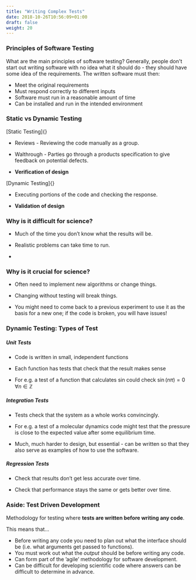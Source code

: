 ```yaml
---
title: "Writing Complex Tests"
date: 2018-10-26T10:56:09+01:00
draft: false
weight: 20
---
```


### Principles of Software Testing

What are the main principles of software testing? Generally, people don't start out writing software with no idea what it should do - they should have some idea of the requirements. The written software must then:

-   Meet the original requirements
-   Must respond correctly to different inputs
-   Software must run in a reasonable amount of time
-   Can be installed and run in the intended environment

### Static vs Dynamic Testing

[Static Testing]{}

-   Reviews - Reviewing the code manually as a group.

-   Walthrough - Parties go through a products specification to give
    feedback on potential defects.

-   **Verification of design**

[Dynamic Testing]{}

-   Executing portions of the code and checking the response.

-   **Validation of design**

### Why is it difficult for science?

-   Much of the time you don’t know what the results will be.

-   Realistic problems can take time to run.

-

### Why is it crucial for science?

-   Often need to implement new algorithms or change things.

-   Changing without testing will break things.

-   You might need to come back to a previous experiment to use it as
    the basis for a new one; if the code is broken, you will have
    issues!

### Dynamic Testing: Types of Test

##### Unit Tests

-   Code is written in small, independent functions

-   Each function has tests that check that the result makes sense

-   For e.g. a test of a function that calculates sin could check
    $\sin{\left(n\pi\right)} = 0 \,\,\,\,\, \forall n \in \mathbb{Z}$

##### Integration Tests

-   Tests check that the system as a whole works convincingly.

-   For e.g. a test of a molecular dynamics code might test that the
    pressure is close to the expected value after some equilibrium time.

-   Much, much harder to design, but essential - can be written so that
    they also serve as examples of how to use the software.

##### Regression Tests

-   Check that results don’t get less accurate over time.

-   Check that performance stays the same or gets better over time.

### Aside: Test Driven Development

Methodology for testing where **tests are written before writing any
code**.

This means that...

* Before writing any code you need to plan out what the interface should be (i.e. what arguments get passed to functions).
* You must work out what the *output* should be before writing any code.
* Can form part of the ’agile’ methodology for software development.
* Can be difficult for developing scientific code where answers can be difficult to determine in advance.
